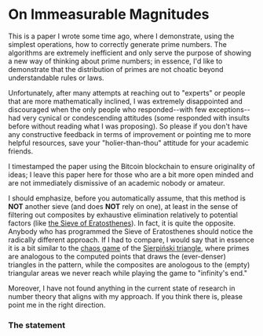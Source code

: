 # On Immeasurable Magnitudes

This is a paper I wrote some time ago, where I demonstrate, using the simplest operations, how to correctly generate prime numbers. The algorithms are extremely inefficient and only serve the purpose of showing a new way of thinking about prime numbers; in essence, I'd like to demonstrate that the distribution of primes are not choatic beyond understandable rules or laws.

Unfortunately, after many attempts at reaching out to "experts" or people that are more mathematically inclined, I was extremely disappointed and discouraged when the only people who responded--with few exceptions--had very cynical or condescending attitudes (some responded with insults before without reading what I was proposing). So please if you don't have any constructive feedback in terms of improvement or pointing me to more helpful resources, save your "holier-than-thou" attitude for your academic friends.

I timestamped the paper using the Bitcoin blockchain to ensure originality of ideas; I leave this paper here for those who are a bit more open minded and are not immediately dismissive of an academic nobody or amateur.

I should emphasize, before you automatically assume, that this method is **NOT** another sieve (and does **NOT** rely on one), at least in the sense of filtering out composites by exhaustive elimination relatively to potential factors (like [the Sieve of Eratosthenes](https://en.wikipedia.org/wiki/Sieve_of_Eratosthenes)). In fact, it is quite the opposite. Anybody who has programmed the Sieve of Eratosthenes should notice the radically different approach. If I had to compare, I would say that in essence it is a bit similar to the [chaos game](https://en.wikipedia.org/wiki/Sierpi%C5%84ski_triangle#Chaos_game) of the [Sierpiński triangle](https://en.wikipedia.org/wiki/Sierpi%C5%84ski_triangle), where primes are analogous to the computed points that draws the (ever-denser) triangles in the pattern, while the composites are anologous to the (empty) triangular areas we never reach while playing the game to "infinity's end."

Moreover, I have not found anything in the current state of research in number theory that aligns with my approach. If you think there is, please point me in the right direction. 

### The statement

